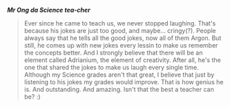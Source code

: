 ***Mr Ong da Science tea-cher***

>Ever since he came to teach us, we never stopped laughing. 
That's because his jokes are just too good, and maybe... cringy(?).
People always say that he tells all the good jokes, now all of them Argon.
But still, he comes up with new jokes every lessin to make us remember the concepts better.
And I strongly believe that there will be an element called Adrianium, the element of creativity.
After all, he's the one that shared the jokes to make us laugh every single time. 
Although my Science grades aren't that great, I believe that just by listening to his jokes my grades would improve.
That is how genius he is.
And outstanding.
And amazing.
Isn't that the best a teacher can be?
:)
